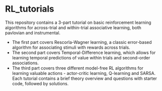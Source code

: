 # RL_tutorials
This repository contains a 3-part tutorial on basic reinforcement learning algorithms for across-trial and within-trial associative learning, both pavlovian and instrumental.
* The first part covers Rescorla-Wagner learning, a classic error-based algorithm for associating stimuli with rewards across trials. 
* The second part covers Temporal-Difference learning, which allows for learning temporal predictions of value within trials and second-order associations.
* The third part covers three different model-free RL algorithms for learning valuable actions - actor-critic learning, Q-learning and SARSA.
Each tutorial contains a brief theory overview and questions with starter code, followed by solutions. 
